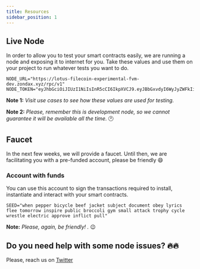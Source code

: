 ```yaml
---
title: Resources
sidebar_position: 1
---
```


## Live Node

In order to allow you to test your smart contracts easily, we are running a node and exposing it to internet for you. 
Take these values and use them on your project to run whatever tests you want to do.
```
NODE_URL="https://lotus-filecoin-experimental-fvm-dev.zondax.xyz/rpc/v1"
NODE_TOKEN="eyJhbGciOiJIUzI1NiIsInR5cCI6IkpXVCJ9.eyJBbGxvdyI6WyJyZWFkIiwid3JpdGUiLCJzaWduIiwiYWRtaW4iXX0.OqMuzGRLfI97giJdk8HaxvWx0XKJdBP2XTm1addpgWo"
```

**Note 1:** _Visit use cases to see how these values are used for testing._

**Note 2:** _Please, remember this is development node, so we cannot guarantee it will be available all the time._ :clock1:

## Faucet 

In the next few weeks, we will provide a faucet. Until then, we are facilitating you with a pre-funded account, please be friendly :smile:

### Account with funds
You can use this account to sign the transactions required to install, instantiate and interact with your smart contracts.

```
SEED="when pepper bicycle beef jacket subject document obey lyrics flee tomorrow inspire public broccoli gym small attack trophy cycle wrestle electric approve inflict pull"
```

**Note:** _Please, again, be friendly! ._ :wink:

## Do you need help with some node issues?  :fire::fire:
Please, reach us on [Twitter](https://twitter.com/_zondax_)
